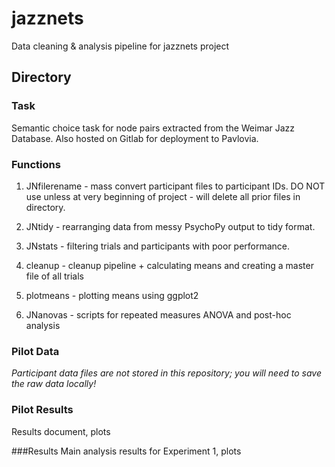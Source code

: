 # jazznets
Data cleaning &amp; analysis pipeline for jazznets project

## Directory

### Task
Semantic choice task for node pairs extracted from the Weimar Jazz Database. Also hosted on Gitlab for deployment to Pavlovia.

### Functions
1. JNfilerename - mass convert participant files to participant IDs. DO NOT use unless at very beginning of project - will delete all prior files in directory.

2. JNtidy - rearranging data from messy PsychoPy output to tidy format.

3. JNstats - filtering trials and participants with poor performance.

4. cleanup - cleanup pipeline + calculating means and creating a master file of all trials

5. plotmeans - plotting means using ggplot2

6. JNanovas - scripts for repeated measures ANOVA and post-hoc analysis

### Pilot Data
*Participant data files are not stored in this repository; you will need to save the raw data locally!*

### Pilot Results
Results document, plots

###Results
Main analysis results for Experiment 1, plots
